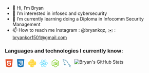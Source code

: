 - 👋 Hi, I’m Bryan
- 👀 I’m interested in infosec and cybersecurity
- 🌱 I’m currently learning doing a Diploma in Infocomm Security Management
- 📫 How to reach me Instagram : @bryankqz, ✉️ : bryankor1501@gmail.com

### Languages and technologies I currently know:

<img style="margin-right: 10px;" align="left" alt="HTML5" width="26px" src="https://raw.githubusercontent.com/devicons/devicon/master/icons/html5/html5-plain.svg" />
<img style="margin-right: 10px;" align="left" alt="CSS3" width="26px" src="https://raw.githubusercontent.com/devicons/devicon/master/icons/css3/css3-plain.svg" />
<img style="margin-right: 10px;" align="left" alt="Python 3" width="26px" src ="https://raw.githubusercontent.com/devicons/devicon/master/icons/python/python-plain.svg"
<img style="margin-right: 10px;" align="left" alt="Flask" width="26px" src ="https://raw.githubusercontent.com/devicons/devicon/master/icons/flask/flask-original-wordmark.svg"
<img style="margin-right: 10px;" align="left" alt="JavaScript" width="26px" src="https://raw.githubusercontent.com/devicons/devicon/master/icons/javascript/javascript-plain.svg" />

<img style="margin-right: 10px;" align="left" alt="React" width="26px" src="https://raw.githubusercontent.com/devicons/devicon/master/icons/react/react-original.svg" />
<img style="margin-right: 10px;" align="left" alt="Node.js" width="26px" src="https://raw.githubusercontent.com/devicons/devicon/master/icons/nodejs/nodejs-plain.svg" />
<img style="margin-right: 10px;" align="left" alt="MySQL" width="26px" src="https://raw.githubusercontent.com/devicons/devicon/master/icons/mysql/mysql-plain.svg" />


<img align="left" alt="Bryan's GitHub Stats" src="https://github-readme-stats.vercel.app/api?username=lightstal&show_icons=true&theme=dracula" />
